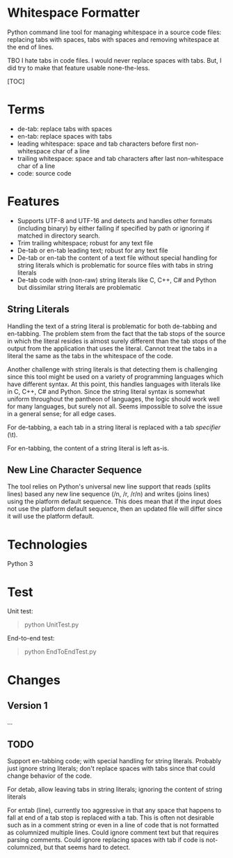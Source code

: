 # Whitespace Formatter

Python command line tool for managing whitespace in a source code files: replacing tabs with spaces, tabs with spaces and removing whitespace at the end of lines.

TBO I hate tabs in code files. I would never replace spaces with tabs. But, I did try to make that feature usable none-the-less.

[TOC]

# Terms

- de-tab: replace tabs with spaces
- en-tab: replace spaces with tabs
- leading whitespace: space and tab characters before first non-whitespace char of a line
- trailing whitespace: space and tab characters after last non-whitespace char of a line
- code: source code

# Features

- Supports UTF-8 and UTF-16 and detects and handles other formats (including binary) by either failing if specified by path or ignoring if matched in directory search.
- Trim trailing whitespace; robust for any text file
- De-tab or en-tab leading text; robust for any text file
- De-tab or en-tab the content of a text file without special handling for string literals which is problematic for source files with tabs in string literals
- De-tab code with (non-raw) string literals like C, C++, C# and Python but dissimilar string literals are problematic

## String Literals

Handling the text of a string literal is problematic for both de-tabbing and en-tabbing. The problem stem from the fact that the tab stops of the source in which the literal resides is almost surely different than the tab stops of the output from the application that uses the literal. Cannot treat the tabs in a literal the same as the tabs in the whitespace of the code.

Another challenge with string literals is that detecting them is challenging since this tool might be used on a variety of programming languages which have different syntax. At this point, this handles languages with literals like in C, C++, C# and Python. Since the string literal syntax is somewhat uniform throughout the pantheon of languages, the logic should work well for many languages, but surely not all. Seems impossible to solve the issue in a general sense; for all edge cases.

For de-tabbing, a each tab in a string literal is replaced with a tab *specifier* (\t).

For en-tabbing, the content of a string literal is left as-is.

## New Line Character Sequence

The tool relies on Python's universal new line support that reads (splits lines) based any new line sequence (/n, /r, /r/n) and writes (joins lines) using the platform default sequence. This does mean that if the input does not use the platform default sequence, then an updated file will differ since it will use the platform default.

# Technologies

Python 3

# Test

Unit test:

> python UnitTest.py

End-to-end test:

> python EndToEndTest.py

# Changes

## Version 1

...

## TODO

Support en-tabbing code; with special handling for string literals. Probably just ignore string literals; don't replace spaces with tabs since that could change behavior of the code.

For detab, allow leaving tabs in string literals; ignoring the content of string literals

For entab (line), currently too aggressive in that any space that happens to fall at end of a tab stop is replaced with a tab. This is often not desirable such as in a comment string or even in a line of code that is not formatted as columnized multiple lines. Could ignore comment text but that requires parsing comments. Could ignore replacing spaces with tab if code is not-columnized, but that seems hard to detect.

